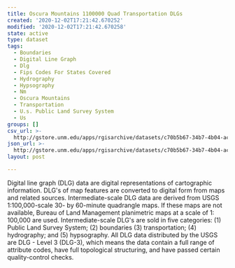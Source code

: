 ```yaml
---
title: Oscura Mountains 1100000 Quad Transportation DLGs
created: '2020-12-02T17:21:42.670252'
modified: '2020-12-02T17:21:42.670258'
state: active
type: dataset
tags:
  - Boundaries
  - Digital Line Graph
  - Dlg
  - Fips Codes For States Covered
  - Hydrography
  - Hypsography
  - Nm
  - Oscura Mountains
  - Transportation
  - U.s. Public Land Survey System
  - Us
groups: []
csv_url: >-
  http://gstore.unm.edu/apps/rgisarchive/datasets/c70b5b67-34b7-4b04-accf-8b01992608e0/toscuramtnshp.derived.csv
json_url: >-
  http://gstore.unm.edu/apps/rgisarchive/datasets/c70b5b67-34b7-4b04-accf-8b01992608e0/toscuramtnshp.derived.json
layout: post

---
```


Digital line graph (DLG) data are digital representations of
cartographic information. DLG's of map features are
converted to digital form from maps and related sources.
Intermediate-scale DLG data are derived from USGS
1:100,000-scale 30- by 60-minute quadrangle maps. If these
maps are not available, Bureau of Land Management
planimetric maps at a scale of 1: 100,000 are used.
Intermediate-scale DLG's are sold in five categories: (1)
Public Land Survey System; (2) boundaries (3)
transportation; (4) hydrography; and (5) hypsography. All
DLG data distributed by the USGS are DLG - Level 3 (DLG-3),
which means the data contain a full range of attribute
codes, have full topological structuring, and have passed
certain quality-control checks.

